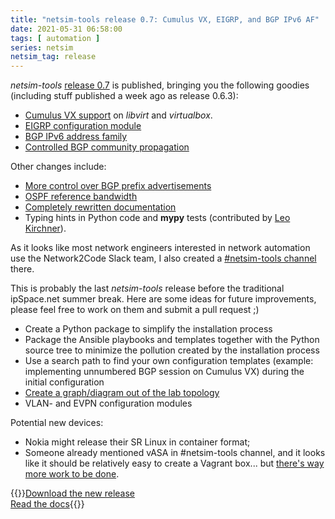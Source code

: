 ```yaml
---
title: "netsim-tools release 0.7: Cumulus VX, EIGRP, and BGP IPv6 AF"
date: 2021-05-31 06:58:00
tags: [ automation ]
series: netsim
netsim_tag: release
---
```

*netsim-tools* [release 0.7](https://github.com/ipspace/netsim-tools/releases/tag/release_0.7) is published, bringing you the following goodies (including stuff published a week ago as release 0.6.3):

* [Cumulus VX support](https://netsim-tools.readthedocs.io/en/latest/platforms.html) on *libvirt* and *virtualbox*.
* [EIGRP configuration module](https://netsim-tools.readthedocs.io/en/latest/module/eigrp.html)
* [BGP IPv6 address family](https://netsim-tools.readthedocs.io/en/latest/module/bgp.html#ipv6-support)
* [Controlled BGP community propagation](https://netsim-tools.readthedocs.io/en/latest/module/bgp.html#bgp-communities-propagation)

Other changes include:
<!--more-->
* [More control over BGP prefix advertisements](https://netsim-tools.readthedocs.io/en/latest/module/bgp.html#advertised-bgp-prefixes)
* [OSPF reference bandwidth](https://netsim-tools.readthedocs.io/en/latest/module/ospf.html#global-parameters)
* [Completely rewritten documentation](https://netsim-tools.readthedocs.io/en/latest/index.html)
* Typing hints in Python code and **mypy** tests (contributed by [Leo Kirchner](https://blog.kirchne.red/)).

As it looks like most network engineers interested in network automation use the Network2Code Slack team, I also created a [#netsim-tools channel](https://networktocode.slack.com/archives/C022DQHK8BH) there.

This is probably the last *netsim-tools* release before the traditional ipSpace.net summer break. Here are some ideas for future improvements, please feel free to work on them and submit a pull request ;)

* Create a Python package to simplify the installation process
* Package the Ansible playbooks and templates together with the Python source tree to minimize the pollution created by the installation process
* Use a search path to find your own configuration templates (example: implementing unnumbered BGP session on Cumulus VX) during the initial configuration
* [Create a graph/diagram out of the lab topology](https://github.com/ipspace/netsim-tools/issues/21)
* VLAN- and EVPN configuration modules

Potential new devices:

* Nokia might release their SR Linux in container format;
* Someone already mentioned vASA in #netsim-tools channel, and it looks like it should be relatively easy to create a Vagrant box... but [there's way more work to be done](https://networktocode.slack.com/archives/C022DQHK8BH/p1622272039029800).

{{<jump>}}[Download the new release](https://github.com/ipspace/netsim-tools)\
[Read the docs](https://netsim-tools.readthedocs.io/){{</jump>}}
